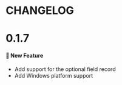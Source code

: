 # CHANGELOG

# 0.1.7

#### :rocket: New Feature

- Add support for the optional field record
- Add Windows platform support
